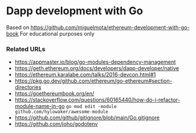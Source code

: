 # Dapp development with Go

Based on https://github.com/miguelmota/ethereum-development-with-go-book
For educational purposes only

### Related URLs

- https://appmaster.io/blog/go-modules-dependency-management
- https://geth.ethereum.org/docs/developers/dapp-developer/native
- https://ethereum.karalabe.com/talks/2016-devcon.html#1
- https://pkg.go.dev/github.com/ethereum/go-ethereum#section-directories
- https://goethereumbook.org/en/
- https://stackoverflow.com/questions/60165440/how-do-i-refactor-module-name-in-go `go mod edit -module github.com/hylowaker/awesome-module`
- https://github.com/github/gitignore/blob/main/Go.gitignore
- https://github.com/joho/godotenv
